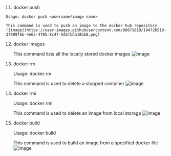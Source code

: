 11.  docker push

    Usage: docker push <username/image name>

    This command is used to push an image to the docker hub repository
    ![image](https://user-images.githubusercontent.com/98871819/194726518-3f989f6b-4e65-4705-8c47-5dbfbba18bb8.png)

    
12. docker images

    This command lists all the locally stored docker images
    ![image](https://user-images.githubusercontent.com/98871819/194726534-7a0f1bc4-897f-4ff9-8d45-2142c73f1fec.png)
    
13. docker rm

    Usage: docker rm <container id>

    This command is used to delete a stopped container
    ![image](https://user-images.githubusercontent.com/98871819/194726567-0873965d-9507-4b7e-ac60-8300d223abbc.png)
    
14. docker rmi

    Usage: docker rmi <image-id>

    This command is used to delete an image from local storage
    ![image](https://user-images.githubusercontent.com/98871819/194726594-d3282f8c-aef7-4e88-bb11-dd5b0c00c21f.png)

15. docker build

    Usage: docker build <path to docker file>

    This command is used to build an image from a specified docker file
    ![image](https://user-images.githubusercontent.com/98871819/194726654-70eba522-c259-4dbb-b84c-64ac67761e86.png)

    
